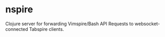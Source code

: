 nspire
======

Clojure server for forwarding Vimspire/Bash API Requests to websocket-connected Tabspire clients.
